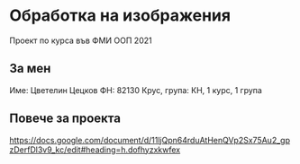 # Обработка на изображения
Проект по курса във ФМИ ООП 2021

## За мен
Име: Цветелин Цецков
ФН: 82130
Крус, група: КН, 1 курс, 1 група

## Повече за проекта
https://docs.google.com/document/d/11ljQpn64rduAtHenQVp2Sx75Au2_gpzDerfDl3v9_kc/edit#heading=h.dofhyzxkwfex
